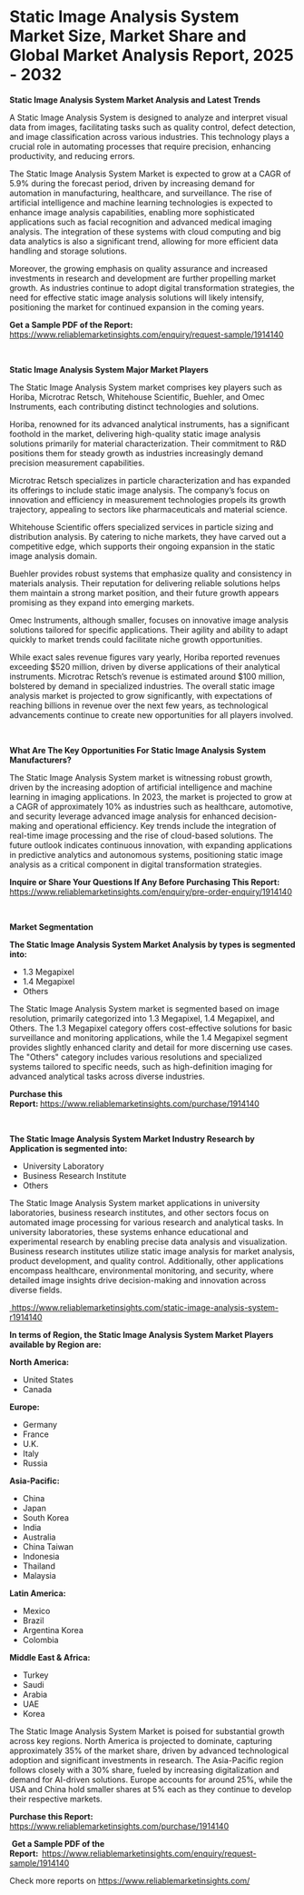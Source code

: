 <p><h1>Static Image Analysis System Market Size, Market Share and Global Market Analysis Report, 2025 - 2032</h1></p><p><strong>Static Image Analysis System Market Analysis and Latest Trends</strong></p>
<p><p>A Static Image Analysis System is designed to analyze and interpret visual data from images, facilitating tasks such as quality control, defect detection, and image classification across various industries. This technology plays a crucial role in automating processes that require precision, enhancing productivity, and reducing errors.</p><p>The Static Image Analysis System Market is expected to grow at a CAGR of 5.9% during the forecast period, driven by increasing demand for automation in manufacturing, healthcare, and surveillance. The rise of artificial intelligence and machine learning technologies is expected to enhance image analysis capabilities, enabling more sophisticated applications such as facial recognition and advanced medical imaging analysis. The integration of these systems with cloud computing and big data analytics is also a significant trend, allowing for more efficient data handling and storage solutions.</p><p>Moreover, the growing emphasis on quality assurance and increased investments in research and development are further propelling market growth. As industries continue to adopt digital transformation strategies, the need for effective static image analysis solutions will likely intensify, positioning the market for continued expansion in the coming years.</p></p>
<p><strong>Get a Sample PDF of the Report:&nbsp;</strong> <a href="https://www.reliablemarketinsights.com/enquiry/request-sample/1914140?utm_campaign=3085&utm_medium=2&utm_source=Github&utm_content=ia&utm_term=10042025&utm_id=static-image-analysis-system">https://www.reliablemarketinsights.com/enquiry/request-sample/1914140</a></p>
<p>&nbsp;</p>
<p><strong>Static Image Analysis System Major Market Players</strong></p>
<p><p>The Static Image Analysis System market comprises key players such as Horiba, Microtrac Retsch, Whitehouse Scientific, Buehler, and Omec Instruments, each contributing distinct technologies and solutions.</p><p>Horiba, renowned for its advanced analytical instruments, has a significant foothold in the market, delivering high-quality static image analysis solutions primarily for material characterization. Their commitment to R&D positions them for steady growth as industries increasingly demand precision measurement capabilities.</p><p>Microtrac Retsch specializes in particle characterization and has expanded its offerings to include static image analysis. The company’s focus on innovation and efficiency in measurement technologies propels its growth trajectory, appealing to sectors like pharmaceuticals and material science.</p><p>Whitehouse Scientific offers specialized services in particle sizing and distribution analysis. By catering to niche markets, they have carved out a competitive edge, which supports their ongoing expansion in the static image analysis domain.</p><p>Buehler provides robust systems that emphasize quality and consistency in materials analysis. Their reputation for delivering reliable solutions helps them maintain a strong market position, and their future growth appears promising as they expand into emerging markets.</p><p>Omec Instruments, although smaller, focuses on innovative image analysis solutions tailored for specific applications. Their agility and ability to adapt quickly to market trends could facilitate niche growth opportunities.</p><p>While exact sales revenue figures vary yearly, Horiba reported revenues exceeding $520 million, driven by diverse applications of their analytical instruments. Microtrac Retsch’s revenue is estimated around $100 million, bolstered by demand in specialized industries. The overall static image analysis market is projected to grow significantly, with expectations of reaching billions in revenue over the next few years, as technological advancements continue to create new opportunities for all players involved.</p></p>
<p>&nbsp;</p>
<p><strong>What Are The Key Opportunities For Static Image Analysis System Manufacturers?</strong></p>
<p><p>The Static Image Analysis System market is witnessing robust growth, driven by the increasing adoption of artificial intelligence and machine learning in imaging applications. In 2023, the market is projected to grow at a CAGR of approximately 10% as industries such as healthcare, automotive, and security leverage advanced image analysis for enhanced decision-making and operational efficiency. Key trends include the integration of real-time image processing and the rise of cloud-based solutions. The future outlook indicates continuous innovation, with expanding applications in predictive analytics and autonomous systems, positioning static image analysis as a critical component in digital transformation strategies.</p></p>
<p><strong>Inquire or Share Your Questions If Any Before Purchasing This Report:</strong> <a href="https://www.reliablemarketinsights.com/enquiry/pre-order-enquiry/1914140?utm_campaign=3085&utm_medium=2&utm_source=Github&utm_content=ia&utm_term=10042025&utm_id=static-image-analysis-system">https://www.reliablemarketinsights.com/enquiry/pre-order-enquiry/1914140</a></p>
<p>&nbsp;</p>
<p><strong>Market Segmentation</strong></p>
<p><strong>The Static Image Analysis System Market Analysis by types is segmented into:</strong></p>
<p><ul><li>1.3 Megapixel</li><li>1.4 Megapixel</li><li>Others</li></ul></p>
<p><p>The Static Image Analysis System market is segmented based on image resolution, primarily categorized into 1.3 Megapixel, 1.4 Megapixel, and Others. The 1.3 Megapixel category offers cost-effective solutions for basic surveillance and monitoring applications, while the 1.4 Megapixel segment provides slightly enhanced clarity and detail for more discerning use cases. The "Others" category includes various resolutions and specialized systems tailored to specific needs, such as high-definition imaging for advanced analytical tasks across diverse industries.</p></p>
<p><strong>Purchase this Report:&nbsp;</strong><a href="https://www.reliablemarketinsights.com/purchase/1914140?utm_campaign=3085&utm_medium=2&utm_source=Github&utm_content=ia&utm_term=10042025&utm_id=static-image-analysis-system">https://www.reliablemarketinsights.com/purchase/1914140</a></p>
<p>&nbsp;</p>
<p><strong>The Static Image Analysis System Market Industry Research by Application is segmented into:</strong></p>
<p><ul><li>University Laboratory</li><li>Business Research Institute</li><li>Others</li></ul></p>
<p><p>The Static Image Analysis System market applications in university laboratories, business research institutes, and other sectors focus on automated image processing for various research and analytical tasks. In university laboratories, these systems enhance educational and experimental research by enabling precise data analysis and visualization. Business research institutes utilize static image analysis for market analysis, product development, and quality control. Additionally, other applications encompass healthcare, environmental monitoring, and security, where detailed image insights drive decision-making and innovation across diverse fields.</p></p>
<p><a href="https://www.reliablemarketinsights.com/static-image-analysis-system-r1914140?utm_campaign=3085&utm_medium=2&utm_source=Github&utm_content=ia&utm_term=10042025&utm_id=static-image-analysis-system">&nbsp;https://www.reliablemarketinsights.com/static-image-analysis-system-r1914140</a></p>
<p><strong>In terms of Region, the Static Image Analysis System Market Players available by Region are:</strong></p>
<p>
    <p> <strong> North America: </strong>
        <ul>
            <li>United States</li>
            <li>Canada</li>
        </ul>
        </p> 
    <p> <strong> Europe: </strong>
        <ul>
            <li>Germany</li>
            <li>France</li>
            <li>U.K.</li>
            <li>Italy</li>
            <li>Russia</li>
        </ul>
        </p> 
    <p> <strong> Asia-Pacific: </strong>
        <ul>
            <li>China</li>
            <li>Japan</li>
            <li>South Korea</li>
            <li>India</li>
            <li>Australia</li>
            <li>China Taiwan</li>
            <li>Indonesia</li>
            <li>Thailand</li>
            <li>Malaysia</li>
        </ul>
        </p> 
    <p> <strong> Latin America: </strong>
        <ul>
            <li>Mexico</li>
            <li>Brazil</li>
            <li>Argentina Korea</li>
            <li>Colombia</li>
        </ul>
        </p> 
    <p> <strong> Middle East & Africa: </strong>
        <ul>
            <li>Turkey</li>
            <li>Saudi</li>
            <li>Arabia</li>
            <li>UAE</li>
            <li>Korea</li>
        </ul>
    </p>
    </p>
<p><p>The Static Image Analysis System Market is poised for substantial growth across key regions. North America is projected to dominate, capturing approximately 35% of the market share, driven by advanced technological adoption and significant investments in research. The Asia-Pacific region follows closely with a 30% share, fueled by increasing digitalization and demand for AI-driven solutions. Europe accounts for around 25%, while the USA and China hold smaller shares at 5% each as they continue to develop their respective markets.</p></p>
<p><strong>Purchase this Report: </strong><a href="https://www.reliablemarketinsights.com/purchase/1914140?utm_campaign=3085&utm_medium=2&utm_source=Github&utm_content=ia&utm_term=10042025&utm_id=static-image-analysis-system">https://www.reliablemarketinsights.com/purchase/1914140</a></p>
<p>&nbsp;<strong>Get a Sample PDF of the Report:&nbsp;&nbsp;</strong><a href="https://www.reliablemarketinsights.com/enquiry/request-sample/1914140?utm_campaign=3085&utm_medium=2&utm_source=Github&utm_content=ia&utm_term=10042025&utm_id=static-image-analysis-system">https://www.reliablemarketinsights.com/enquiry/request-sample/1914140</a></p>
<p><strong></strong></p>
<p>Check more reports on <a href="https://www.reliablemarketinsights.com/?utm_campaign=3085&utm_medium=2&utm_source=Github&utm_content=ia&utm_term=10042025&utm_id=static-image-analysis-system">https://www.reliablemarketinsights.com/</a></p>